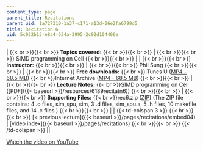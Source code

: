 ```yaml
---
content_type: page
parent_title: Recitations
parent_uid: 1a727310-1a37-c171-a13d-06e2fa6799d5
title: Recitation 6
uid: 5c022b13-e8a4-634a-2995-2c92d104406e
---
```


|  {{< br >}}{{< br >}} **Topics covered:** {{< br >}}{{< br >}}  |  {{< br >}}{{< br >}} SIMD programming on Cell {{< br >}}{{< br >}}  |
|  {{< br >}}{{< br >}} **Instructor:** {{< br >}}{{< br >}}  |  {{< br >}}{{< br >}} Phil Sung {{< br >}}{{< br >}}  |  {{< br >}}{{< br >}} **Free downloads:**  {{< br >}}iTunes U ([MP4 - 68.5 MB](http://deimos3.apple.com/WebObjects/Core.woa/Browse/mit.edu.2210868377.02210868382.2211120096?i=1189025289))  {{< br >}}Internet Archive ([MP4 - 68.5 MB](http://www.archive.org/download/MIT6.189IAP07/ocw-6.189-iap07-rec06_300k.mp4)) {{< br >}}{{< br >}}  |  {{< br >}}{{< br >}} **Lecture Notes:**  {{< br >}}SIMD programming on Cell ([PDF]({{< baseurl >}}/resources/6189recitatn6)) {{< br >}}{{< br >}}  |  {{< br >}}{{< br >}} **Supporting Files:**  {{< br >}}rec6.zip ([ZIP](/courses/electrical-engineering-and-computer-science/6-189-multicore-programming-primer-january-iap-2007/recitations/rec6.zip)) (The ZIP file contains: 4 .o files, sim\_spu, sim, 3 .d files, sim\_spu.a, 5 .h files, 10 makefile files, and 14 .c files.) {{< br >}}{{< br >}}  |
| {{< td-colspan 3 >}} {{< br >}}{{< br >}} [< previous lecture]({{< baseurl >}}/pages/recitations/embed04) &#124; [video index]({{< baseurl >}}/pages/recitations) {{< br >}}{{< br >}} {{< /td-colspan >}} ||

[Watch the video on YouTube](http://www.youtube.com/v/zg1bHfos6U8&showsearch=0&fs=1&showinfo=0)